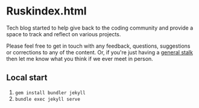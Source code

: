 # Ruskindex.html

Tech blog started to help give back to the coding community and provide a space to track and reflect on various projects.

Please feel free to get in touch with any feedback, questions, suggestions or corrections to any of the content. Or, if you're just having a [general stalk](http://about.me/ruskin) then let me know what you think if we ever meet in person.

## Local start

1. `gem install bundler jekyll`
2. `bundle exec jekyll serve`